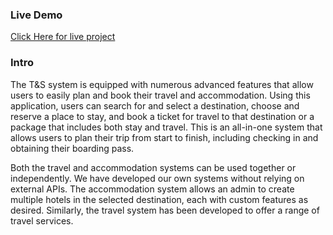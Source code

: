 
### Live Demo
[Click Here for live project](https://stays-travels-system.netlify.app/)

### Intro
The T&S system is equipped with numerous advanced features that allow users to easily plan and book their travel and accommodation. Using this application, users can search for and select a destination, choose and reserve a place to stay, and book a ticket for travel to that destination or a package that includes both stay and travel. This is an all-in-one system that allows users to plan their trip from start to finish, including checking in and obtaining their boarding pass.

Both the travel and accommodation systems can be used together or independently. We have developed our own systems without relying on external APIs. The accommodation system allows an admin to create multiple hotels in the selected destination, each with custom features as desired. Similarly, the travel system has been developed to offer a range of travel services.

